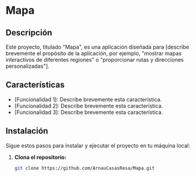 # Mapa

## Descripción

Este proyecto, titulado "Mapa", es una aplicación diseñada para [describe brevemente el propósito de la aplicación, por ejemplo, "mostrar mapas interactivos de diferentes regiones" o "proporcionar rutas y direcciones personalizadas"].

## Características

- [Funcionalidad 1]: Describe brevemente esta característica.
- [Funcionalidad 2]: Describe brevemente esta característica.
- [Funcionalidad 3]: Describe brevemente esta característica.

## Instalación

Sigue estos pasos para instalar y ejecutar el proyecto en tu máquina local:

1. **Clona el repositorio:**
   ```bash
   git clone https://github.com/ArnauCasasResa/Mapa.git
